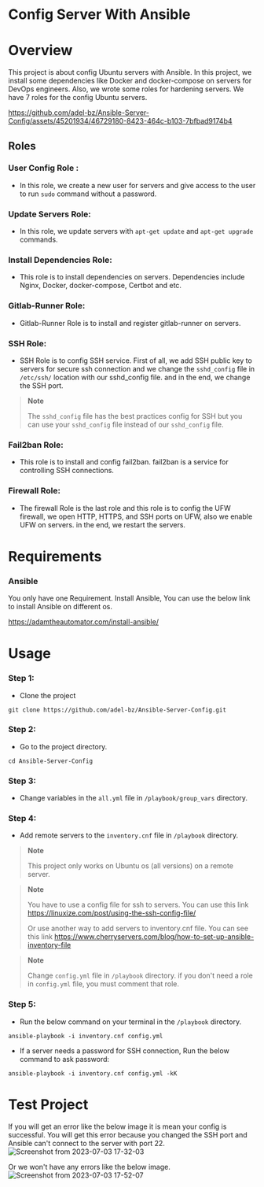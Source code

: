 # Config Server With Ansible

# Overview
This project is about config Ubuntu servers with Ansible. In this project, we install some dependencies like Docker and docker-compose on servers for DevOps engineers.
Also, we wrote some roles for hardening servers. We have 7 roles for the config Ubuntu servers.

https://github.com/adel-bz/Ansible-Server-Config/assets/45201934/46729180-8423-464c-b103-7bfbad9174b4
 

## Roles
### User Config Role : 
- In this role, we create a new user for servers and give access to the user to run ``` sudo ``` command without a password.
### Update Servers Role: 
- In this role, we update servers with ```apt-get update``` and ```apt-get upgrade``` commands.
### Install Dependencies Role: 
- This role is to install dependencies on servers. Dependencies include Nginx, Docker, docker-compose, Certbot and etc.
### Gitlab-Runner Role:
- Gitlab-Runner Role is to install and register gitlab-runner on servers.
### SSH Role:
- SSH Role is to config SSH service. First of all, we add SSH public key to servers for secure ssh connection and we change the ```sshd_config``` file in ```/etc/ssh/``` location with our sshd_config file. and in the end, we change the SSH port.


> **Note**
> 
> The ```sshd_config``` file has the best practices config for SSH but you can use your ```sshd_config``` file instead of our ```sshd_config``` file.

### Fail2ban Role:
- This role is to install and config fail2ban. fail2ban is a service for controlling SSH connections.

### Firewall Role:
- The firewall Role is the last role and this role is to config the UFW firewall, we open HTTP, HTTPS, and SSH ports on UFW, also we enable UFW on servers. in the end, we restart the servers.

# Requirements

### Ansible
You only have one Requirement. Install Ansible, You can use the below link to install Ansible on different os. 

https://adamtheautomator.com/install-ansible/

# Usage

### Step 1:
- Clone the project
```
git clone https://github.com/adel-bz/Ansible-Server-Config.git
```
### Step 2:
- Go to the project directory.
```
cd Ansible-Server-Config
```
### Step 3:
- Change variables in the ```all.yml``` file in ```/playbook/group_vars``` directory.
  
### Step 4:
- Add remote servers to the ```inventory.cnf``` file in ```/playbook``` directory.


> **Note**
> 
> This project only works on Ubuntu os (all versions) on a remote server.


> **Note**
> 
> You have to use a config file for ssh to servers. You can use this link https://linuxize.com/post/using-the-ssh-config-file/
>
> Or use another way to add servers to inventory.cnf file. You can see this link https://www.cherryservers.com/blog/how-to-set-up-ansible-inventory-file

> **Note**
> 
> Change ```config.yml``` file in ```/playbook``` directory. if you don't need a role in ```config.yml``` file, you must comment that role.

### Step 5:
- Run the below command on your terminal in the ```/playbook``` directory.

```
ansible-playbook -i inventory.cnf config.yml
``` 
- If a server needs a password for SSH connection, Run the below command to ask password:

```
ansible-playbook -i inventory.cnf config.yml -kK
``` 

# Test Project
If you will get an error like the below image it is mean your config is successful. You will get this error because you changed the SSH port and Ansible can't connect to the server with port 22.
![Screenshot from 2023-07-03 17-32-03](https://github.com/adel-bz/Ansible-Server-Config/assets/45201934/9a9ef4cc-5a39-4c47-9d58-a729da706942)

Or we won't have any errors like the below image.
![Screenshot from 2023-07-03 17-52-07](https://github.com/adel-bz/Ansible-Server-Config/assets/45201934/03e0c500-2a02-460c-a4b7-d200857ca954)
